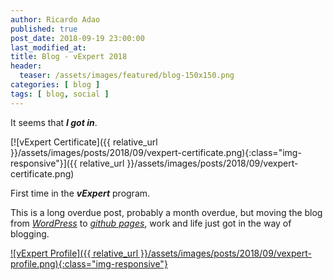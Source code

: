 ```yaml
---
author: Ricardo Adao
published: true
post_date: 2018-09-19 23:00:00
last_modified_at:
title: Blog - vExpert 2018
header:
  teaser: /assets/images/featured/blog-150x150.png
categories: [ blog ]
tags: [ blog, social ]
---
```

It seems that _**I got in**_.

[![vExpert Certificate]({{ relative_url }}/assets/images/posts/2018/09/vexpert-certificate.png){:class="img-responsive"}]({{ relative_url }}/assets/images/posts/2018/09/vexpert-certificate.png)

First time in the _**vExpert**_ program.

This is a long overdue post, probably a month overdue, but moving the blog from [_WordPress_](https://wordpress.com/) to [_github pages_](https://pages.github.com/), work and life just got in the way of blogging.

[![vExpert Profile]({{ relative_url }}/assets/images/posts/2018/09/vexpert-profile.png){:class="img-responsive"}](https://vexpert.vmware.com/directory/2766)
